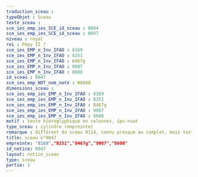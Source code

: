 ```yaml
---
traduction_sceau : 
typeObjet : Sceau
texte_sceau : 
sce_ies_emp_ies_SCE_id_sceau : 0004
sce_ies_emp_ies_SCE_id_sceau : 0047
niveau : royal
roi : Pépy II ?
sce_ies_EMP_n_Inv_IFAO : 8169
sce_ies_EMP_n_Inv_IFAO : 8251
sce_ies_EMP_n_Inv_IFAO : 8467g
sce_ies_EMP_n_Inv_IFAO : 9087
sce_ies_EMP_n_Inv_IFAO : 8608
id_sceau : 0047
sce_ies_emp_NOT_nom_note : N8608
dimensions_sceau : 
sce_ies_emp_ies_EMP_n_Inv_IFAO : 8169
sce_ies_emp_ies_EMP_n_Inv_IFAO : 8251
sce_ies_emp_ies_EMP_n_Inv_IFAO : 8467g
sce_ies_emp_ies_EMP_n_Inv_IFAO : 9087
sce_ies_emp_ies_EMP_n_Inv_IFAO : 8608
motif : texte hiéroglyphique en colonnes, šps-nswt
type_sceau : cylindre (empreinte)
remarque : différent du sceau 0114, connu presque au complet, mais texte identique ?
title: sceau n°0047
empreinte: "8169","8251","8467g","9087","8608"
id_notice: 0047
layout: notice_sceau
type: sceau
partie: 1
---
```

